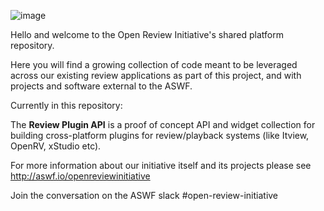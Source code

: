 ![image](https://github.com/user-attachments/assets/3d6996a7-d476-46ab-9b48-1d7c50e4eb18)


Hello and welcome to the Open Review Initiative's shared platform repository.

Here you will find a growing collection of code meant to be leveraged across our existing review applications as part of this project, and with projects and software external to the ASWF.

Currently in this repository:

  The **Review Plugin API** is a proof of concept API and widget collection for building cross-platform plugins for review/playback systems (like Itview, OpenRV, xStudio etc).

For more information about our initiative itself and its projects please see http://aswf.io/openreviewinitiative

Join the conversation on the ASWF slack #open-review-initiative
